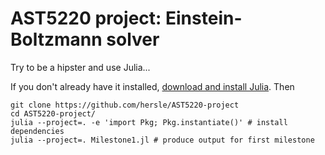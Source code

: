 AST5220 project: Einstein-Boltzmann solver
==========================================

Try to be a hipster and use Julia...

If you don't already have it installed, [download and install Julia](https://julialang.org/downloads/).
Then
```
git clone https://github.com/hersle/AST5220-project
cd AST5220-project/
julia --project=. -e 'import Pkg; Pkg.instantiate()' # install dependencies
julia --project=. Milestone1.jl # produce output for first milestone
```
